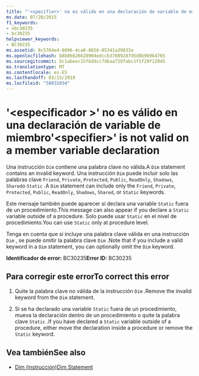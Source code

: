 ```yaml
---
title: "'<specifier>' no es válido en una declaración de variable de miembro"
ms.date: 07/20/2015
f1_keywords:
- vbc30235
- bc30235
helpviewer_keywords:
- BC30235
ms.assetid: 8c5764e4-0096-4ca0-8656-05341a39833a
ms.openlocfilehash: b8b86626628904edccb37089287d5d8b9b9b4765
ms.sourcegitcommit: 5c1abeec15fbddcc7dbaa729fabc1f1f29f12045
ms.translationtype: MT
ms.contentlocale: es-ES
ms.lasthandoff: 03/15/2019
ms.locfileid: "58031034"
---
```

# <a name="specifier-is-not-valid-on-a-member-variable-declaration"></a><span data-ttu-id="10f9c-102">'\<especificador >' no es válido en una declaración de variable de miembro</span><span class="sxs-lookup"><span data-stu-id="10f9c-102">'\<specifier>' is not valid on a member variable declaration</span></span>
<span data-ttu-id="10f9c-103">Una instrucción `Dim` contiene una palabra clave no válida.</span><span class="sxs-lookup"><span data-stu-id="10f9c-103">A `Dim` statement contains an invalid keyword.</span></span> <span data-ttu-id="10f9c-104">Una instrucción `Dim` puede incluir solo las palabras clave `Friend`, `Private`, `Protected`, `Public`, `ReadOnly`, `Shadows`, `Shared`o `Static` .</span><span class="sxs-lookup"><span data-stu-id="10f9c-104">A `Dim` statement can include only the `Friend`, `Private`, `Protected`, `Public`, `ReadOnly`, `Shadows`, `Shared`, or `Static` keywords.</span></span>  
  
 <span data-ttu-id="10f9c-105">Este mensaje también puede aparecer si declara una variable `Static` fuera de un procedimiento.</span><span class="sxs-lookup"><span data-stu-id="10f9c-105">This message can also appear if you declare a `Static` variable outside of a procedure.</span></span> <span data-ttu-id="10f9c-106">Solo puede usar `Static` en el nivel de procedimiento.</span><span class="sxs-lookup"><span data-stu-id="10f9c-106">You can use `Static` only at procedure level.</span></span>  
  
 <span data-ttu-id="10f9c-107">Tenga en cuenta que si incluye una palabra clave válida en una instrucción `Dim` , se puede omitir la palabra clave `Dim` .</span><span class="sxs-lookup"><span data-stu-id="10f9c-107">Note that if you include a valid keyword in a `Dim` statement, you can optionally omit the `Dim` keyword.</span></span>  
  
 <span data-ttu-id="10f9c-108">**Identificador de error:** BC30235</span><span class="sxs-lookup"><span data-stu-id="10f9c-108">**Error ID:** BC30235</span></span>  
  
## <a name="to-correct-this-error"></a><span data-ttu-id="10f9c-109">Para corregir este error</span><span class="sxs-lookup"><span data-stu-id="10f9c-109">To correct this error</span></span>  
  
1.  <span data-ttu-id="10f9c-110">Quite la palabra clave no válida de la instrucción `Dim` .</span><span class="sxs-lookup"><span data-stu-id="10f9c-110">Remove the invalid keyword from the `Dim` statement.</span></span>  
  
2.  <span data-ttu-id="10f9c-111">Si se ha declarado una variable `Static` fuera de un procedimiento, mueva la declaración dentro de un procedimiento o quite la palabra clave `Static` .</span><span class="sxs-lookup"><span data-stu-id="10f9c-111">If you have declared a `Static` variable outside of a procedure, either move the declaration inside a procedure or remove the `Static` keyword.</span></span>  
  
## <a name="see-also"></a><span data-ttu-id="10f9c-112">Vea también</span><span class="sxs-lookup"><span data-stu-id="10f9c-112">See also</span></span>

- [<span data-ttu-id="10f9c-113">Dim (instrucción)</span><span class="sxs-lookup"><span data-stu-id="10f9c-113">Dim Statement</span></span>](../../visual-basic/language-reference/statements/dim-statement.md)

